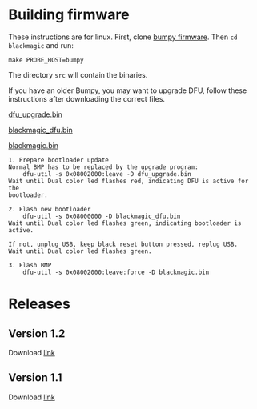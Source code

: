 # Building firmware

These instructions are for linux. First, clone [bumpy firmware](git@github.com:electronut/blackmagic.git). Then `cd blackmagic` and run:

    make PROBE_HOST=bumpy

The directory `src` will contain the binaries.

If you have an older Bumpy, you may want to upgrade DFU, follow these instructions after downloading the correct files.

[dfu_upgrade.bin](https://github.com/electronut/ElectronutLabs-Bumpy/releases/download/v1.2/dfu_upgrade.bin)

[blackmagic_dfu.bin](https://github.com/electronut/ElectronutLabs-Bumpy/releases/download/v1.2/blackmagic_dfu.bin)

[blackmagic.bin](https://github.com/electronut/ElectronutLabs-Bumpy/releases/download/v1.2/blackmagic.bin)

```
1. Prepare bootloader update
Normal BMP has to be replaced by the upgrade program:
    dfu-util -s 0x08002000:leave -D dfu_upgrade.bin
Wait until Dual color led flashes red, indicating DFU is active for the
bootloader.

2. Flash new bootloader
    dfu-util -s 0x08000000 -D blackmagic_dfu.bin
Wait until Dual color led flashes green, indicating bootloader is active.

If not, unplug USB, keep black reset button pressed, replug USB.
Wait until Dual color led flashes green.

3. Flash BMP
    dfu-util -s 0x08002000:leave:force -D blackmagic.bin
```

# Releases

## Version 1.2

Download [link](https://github.com/electronut/ElectronutLabs-Bumpy/releases/download/v1.2/blackmagic.bin)

## Version 1.1

Download [link](https://github.com/electronut/ElectronutLabs-Bumpy/releases/download/v1.1/bumpy-rev1.1.bin)
